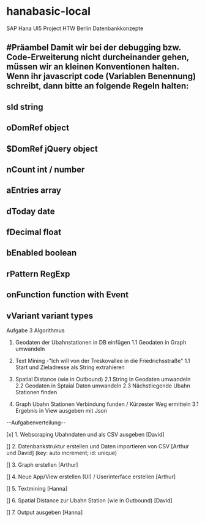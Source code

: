 # hanabasic-local
SAP Hana UI5 Project HTW Berlin Datenbankkonzepte

#Präambel
Damit wir bei der debugging bzw. Code-Erweiterung nicht durcheinander gehen, müssen wir an kleinen Konventionen halten.
Wenn ihr javascript code (Variablen Benennung) schreibt, dann bitte an folgende Regeln halten:
-----------------------------------
sId	        string
-----------------------------------
oDomRef	    object
-----------------------------------
$DomRef	    jQuery object
-----------------------------------
nCount	    int / number
-----------------------------------
aEntries	  array
-----------------------------------
dToday	    date
-----------------------------------
fDecimal	  float
-----------------------------------
bEnabled	  boolean
-----------------------------------
rPattern	  RegExp
-----------------------------------
onFunction	function with Event
-----------------------------------
vVariant	  variant types
----------------------------------

Aufgabe 3
Algorithmus

1. Geodaten der Ubahnstationen in DB einfügen
1.1 Geodaten in Graph umwandeln

1. Text Mining
-"Ich will von der Treskovallee in die Friedrichsstraße"
1.1 Start und Zieladresse als String extrahieren


2. Spatial Distance (wie in Outbound)
2.1 String in Geodaten umwandeln
2.2 Geodaten in Sptaial Daten umwandeln
2.3 Nächstliegende Ubahn Stationen finden

3. Graph Ubahn Stationen Verbindung funden / Kürzester Weg ermitteln
3.1 Ergebnis in View ausgeben mit Json


--Aufgabenverteilung--

[x] 1. Webscraping Ubahndaten und als CSV ausgeben [David]

[] 2. Datenbankstruktur erstellen und Daten importieren von CSV [Arthur und David] (key: auto increment; id: unique)

[] 3. Graph erstellen [Arthur]

[] 4. Neue App/View erstellen (UI) / Userinterface erstellen [Arthur]

[] 5. Textmining [Hanna]

[] 6. Spatial Distance zur Ubahn Station (wie in Outbound) [David]

[] 7. Output ausgeben [Hanna]


